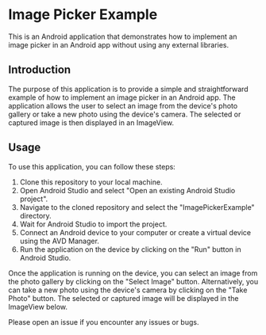 # Image Picker Example
This is an Android application that demonstrates how to implement an image picker in an Android app without using any external libraries.

## Introduction
The purpose of this application is to provide a simple and straightforward example of how to implement an image picker in an Android app. The application allows the user to select an image from the device's photo gallery or take a new photo using the device's camera. The selected or captured image is then displayed in an ImageView.

## Usage
To use this application, you can follow these steps:

1. Clone this repository to your local machine.
2. Open Android Studio and select "Open an existing Android Studio project".
3. Navigate to the cloned repository and select the "ImagePickerExample" directory.
4. Wait for Android Studio to import the project.
5. Connect an Android device to your computer or create a virtual device using the AVD Manager.
6. Run the application on the device by clicking on the "Run" button in Android Studio.

Once the application is running on the device, you can select an image from the photo gallery by clicking on the "Select Image" button. Alternatively, you can take a new photo using the device's camera by clicking on the "Take Photo" button. The selected or captured image will be displayed in the ImageView below.

Please open an issue if you encounter any issues or bugs.
